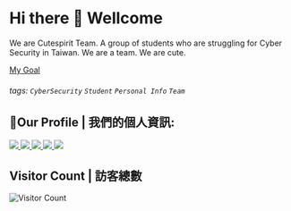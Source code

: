 # Hi there 👋 Wellcome
We are Cutespirit Team. A group of students who are struggling for Cyber Security in Taiwan. We are a team. We are cute.

[My Goal](goal/)

###### tags:  `CyberSecurity` `Student` `Personal Info` `Team`

## 🤝Our Profile | 我們的個人資訊:
<a target="_blank" title="靈萌團隊YouTube" href="https://www.youtube.com/channel/UCUieRdpiGE22tbbFlcqN-rQ">
	<img src="https://img.shields.io/static/v1?style=for-the-badge&message=YouTube&color=FF0000&logo=YouTube&logoColor=FFFFFF&label=" />
</a>
<a target="_blank" title="靈萌團隊Faccebook" href="https://www.facebook.com/cutespirit05428">
	<img src="https://img.shields.io/static/v1?style=for-the-badge&message=Facebook&color=1877F2&logo=Facebook&logoColor=FFFFFF&label=" />
</a>
</a>
<a target="_blank" title="靈萌團隊官網" href="https://team.tershi.com">
	<img src="https://img.shields.io/static/v1?style=for-the-badge&message=%E9%9D%88%E8%90%8C%E5%9C%98%E9%9A%8A%E5%AE%98%E7%B6%B2&color=00ffff&logoColor=FFFFFF&label=" />
</a>
</a>
<a target="_blank" title="靈萌團隊Github" href="https://github.com/Cutespirit-Team">
	<img src="https://img.shields.io/static/v1?style=for-the-badge&message=GitHub&color=181717&logo=GitHub&logoColor=FFFFFF&label=" />
</a>
<a target="_blank" title="靈萌團隊Telegram" href="https://t.me/+hSJlmB7kQMczMWJl">
	<img src="https://img.shields.io/static/v1?style=for-the-badge&message=Telegram&color=26A5E4&logo=Telegram&logoColor=FFFFFF&label=" />
</a>

## Visitor Count | 訪客總數
<!--![Visitor Count](https://profile-counter.glitch.me/mmm25002500/count.svg)-->
![Visitor Count](https://count.getloli.com/get/@Cutespirit-Team?theme=rule34)